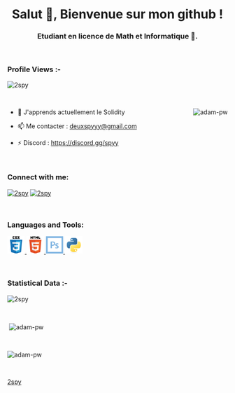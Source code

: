 <h1 align="center">Salut 👋, Bienvenue sur mon github !</h1>
<h3 align="center">Etudiant en licence de Math et Informatique 🌟.</h3>

<br>

<p align="right"> <h3>Profile Views :-</h3> <img src="https://komarev.com/ghpvc/?username=2spy&label=Profile%20views&color=0e75b6&style=flat"
    alt="2spy"/> 
  </p>

<br>

<p><img align="right" src="https://github.com/Adam-pw/Adam-pw/blob/main/animation_500_kxa883sd.gif" alt="adam-pw" /></p>


- 🌱 J'apprends actuellement le Solidity

- 📫 Me contacter : deuxspyyy@gmail.com

- ⚡ Discord : https://discord.gg/spyy

<br>

<h3 align="left">Connect with me:</h3>
<p align="left">
  <a href="https://instagram.com/deuxspyyy target="blank"><img align="center"
      src="https://raw.githubusercontent.com/rahuldkjain/github-profile-readme-generator/master/src/images/icons/Social/instagram.svg"
      alt="2spy" height="30" width="40" /></a>
 <a href="https://twitter.com/deuxspyy" target="blank"><img align="center"
      src="https://raw.githubusercontent.com/rahuldkjain/github-profile-readme-generator/master/src/images/icons/Social/twitter.svg"
      alt="2spy" height="30" width="40" /></a>
</p>

<br>

<h3 align="left">Languages and Tools:</h3>
<p align="left"> </a> <a href="https://www.w3schools.com/css/" target="_blank"
    rel="noreferrer"> <img
      src="https://raw.githubusercontent.com/devicons/devicon/master/icons/css3/css3-original-wordmark.svg" alt="css3"
      width="40" height="40" /> </a> <a href="https://www.w3.org/html/" target="_blank" rel="noreferrer"> <img
      src="https://raw.githubusercontent.com/devicons/devicon/master/icons/html5/html5-original-wordmark.svg"
      alt="html5" width="40" height="40" /> </a> <a href="https://www.photoshop.com/en" target="_blank"
    rel="noreferrer"> <img
      src="https://raw.githubusercontent.com/devicons/devicon/master/icons/photoshop/photoshop-line.svg" alt="photoshop"
      width="40" height="40" /> </a> <a href="https://www.python.org" target="_blank" rel="noreferrer"> <img
      src="https://raw.githubusercontent.com/devicons/devicon/master/icons/python/python-original.svg" alt="python"
      width="40" height="40" /> </a> </p>

<br>

<h3>Statistical Data :-</h3>
<p><img align="center"
    src="https://github-readme-stats.vercel.app/api/top-langs?username=2spy&show_icons=true&locale=en&bg_color=0d1117&text_color=ffffff&layout=compact"
    alt="2spy" 
    bg_color=#808080/></p>

<br>

<p>&nbsp;<img align="center" src="https://github-readme-stats.vercel.app/api?username=2spy&show_icons=true&locale=en&bg_color=0d1117&text_color=ffffff&repo=convoychat"
    alt="adam-pw" /></p>

<br>

<p><img align="center" src="https://github-readme-streak-stats.herokuapp.com/?user=2spy&theme=dark&background=0d1117&date_format=M%20j%5B%2C%20Y%5D" alt="adam-pw" /></p>
      
<p align="left"> <a href="https://twitter.com/" target="blank"><img
      src="https://img.shields.io/twitter/follow/?logo=twitter&style=for-the-badge" alt="" /></a> </p>

[2spy](https://github.com/2spy)
